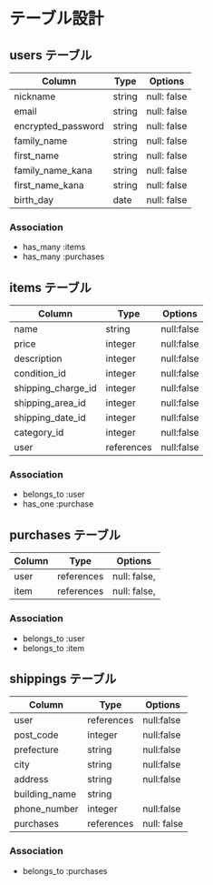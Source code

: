 # テーブル設計

## users テーブル

| Column             | Type   | Options     |
| -------------------| ------ | ----------- |
| nickname           | string | null: false |
| email              | string | null: false |
| encrypted_password | string | null: false |
| family_name        |string  | null: false |
| first_name         |string  | null: false |
| family_name_kana   |string  | null: false |
| first_name_kana    |string  | null: false |
| birth_day          | date   | null: false |

### Association

- has_many :items
- has_many :purchases

## items テーブル

| Column              | Type       | Options     |
| ------------------- | ---------- | ----------- |
| name                | string     | null:false  |
| price               | integer    | null:false  |
| description         | integer    | null:false  |
| condition_id        | integer    | null:false  |
| shipping_charge_id  | integer    | null:false  |
| shipping_area_id    | integer    | null:false  |
| shipping_date_id    | integer    | null:false  |
| category_id         | integer    | null:false  |
| user                | references | null:false  |

### Association

- belongs_to :user
- has_one :purchase

## purchases テーブル

| Column | Type        | Options      |
| -------| ----------- | ------------ |
| user   | references  | null: false, |
| item   | references  | null: false, |

### Association

- belongs_to :user
- belongs_to :item

## shippings テーブル

| Column           | Type       | Options     |
| ---------------- | ---------- | ----------- |
| user             | references | null:false  |
| post_code        | integer    | null:false  |
| prefecture       | string     | null:false  |
| city             | string     | null:false  |
| address          | string     | null:false  |
| building_name    | string     |             |
| phone_number     | integer    | null:false  |    
| purchases        | references | null: false |
### Association

- belongs_to :purchases
